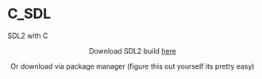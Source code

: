 <h1 align="left">C_SDL</h1>

<p align="left">SDL2 with C</p>

<div align="center">
  <a>Download SDL2 build</a>
  <a href="https://github.com/libsdl-org/SDL/releases/"> here<a>
  
  <a>Or download via package manager (figure this out yourself its pretty easy)</a>
<div>
